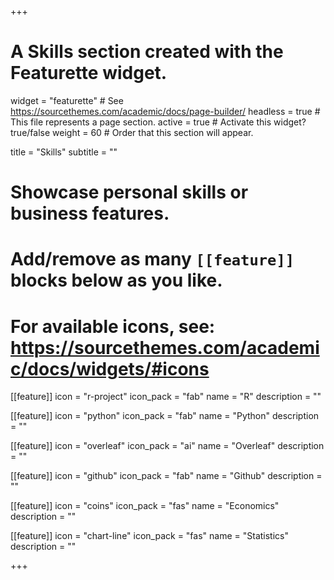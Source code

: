 +++
# A Skills section created with the Featurette widget.
widget = "featurette"  # See https://sourcethemes.com/academic/docs/page-builder/
headless = true  # This file represents a page section.
active = true  # Activate this widget? true/false
weight = 60  # Order that this section will appear.

title = "Skills"
subtitle = ""

# Showcase personal skills or business features.
# 
# Add/remove as many `[[feature]]` blocks below as you like.
# 
# For available icons, see: https://sourcethemes.com/academic/docs/widgets/#icons

[[feature]]
  icon = "r-project"
  icon_pack = "fab"
  name = "R"
  description = ""

[[feature]]
  icon = "python"
  icon_pack = "fab"
  name = "Python"
  description = ""

[[feature]]
  icon = "overleaf"
  icon_pack = "ai"
  name = "Overleaf"
  description = ""

[[feature]]
  icon = "github"
  icon_pack = "fab"
  name = "Github"
  description = ""

[[feature]]
  icon = "coins"
  icon_pack = "fas"
  name = "Economics"
  description = ""  

[[feature]]
  icon = "chart-line"
  icon_pack = "fas"
  name = "Statistics"
  description = ""  

+++
